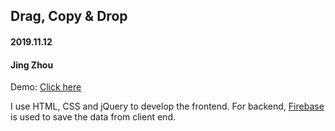 ## Drag, Copy & Drop
#### 2019.11.12
#### Jing Zhou
Demo: [Click here](http://www-scf.usc.edu/~zhou510/dew%20challenge/)  

I use HTML, CSS and jQuery to develop the frontend. For backend, [Firebase](https://console.firebase.google.com/u/0/project/dew-challenge/database/dew-challenge/data~2F) is used to save the data from client end.
